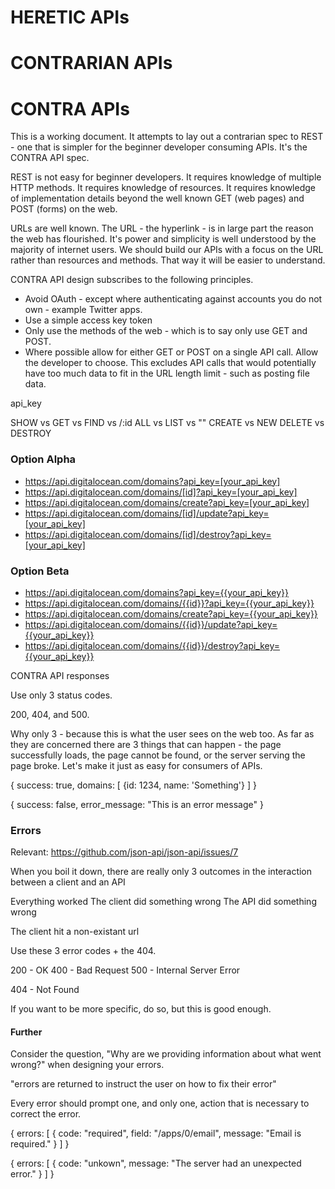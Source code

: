 
# HERETIC APIs

# CONTRARIAN APIs

# CONTRA APIs

This is a working document. It attempts to lay out a contrarian spec to REST - one that is simpler for the beginner developer consuming APIs. It's the CONTRA API spec.

REST is not easy for beginner developers. It requires knowledge of multiple HTTP methods. It requires knowledge of resources. It requires knowledge of implementation details beyond the well known GET (web pages) and POST (forms) on the web. 

URLs are well known. The URL - the hyperlink - is in large part the reason the web has flourished. It's power and simplicity is well understood by the majority of internet users. We should build our APIs with a focus on the URL rather than resources and methods. That way it will be easier to understand. 

CONTRA API design subscribes to the following principles. 

* Avoid OAuth - except where authenticating against accounts you do not own - example Twitter apps. 
* Use a simple access key token
* Only use the methods of the web - which is to say only use GET and POST. 
* Where possible allow for either GET or POST on a single API call. Allow the developer to choose. This excludes API calls that would potentially have too much data to fit in the URL length limit - such as posting file data.


api_key

SHOW vs GET vs FIND vs /:id
ALL vs LIST vs ""
CREATE vs NEW
DELETE vs DESTROY


### Option Alpha

* https://api.digitalocean.com/domains?api_key=[your_api_key]
* https://api.digitalocean.com/domains/[id]?api_key=[your_api_key]
* https://api.digitalocean.com/domains/create?api_key=[your_api_key]
* https://api.digitalocean.com/domains/[id]/update?api_key=[your_api_key]
* https://api.digitalocean.com/domains/[id]/destroy?api_key=[your_api_key]

### Option Beta

* https://api.digitalocean.com/domains?api_key={{your_api_key}}
* https://api.digitalocean.com/domains/{{id}}?api_key={{your_api_key}}
* https://api.digitalocean.com/domains/create?api_key={{your_api_key}}
* https://api.digitalocean.com/domains/{{id}}/update?api_key={{your_api_key}}
* https://api.digitalocean.com/domains/{{id}}/destroy?api_key={{your_api_key}}

CONTRA API responses

Use only 3 status codes. 

200, 404, and 500.

Why only 3 - because this is what the user sees on the web too. As far as they are concerned there are 3 things that can happen - the page successfully loads, the page cannot be found, or the server serving the page broke. Let's make it just as easy for consumers of APIs.

{
  success: true,
  domains: [
    {id: 1234, name: 'Something'}
  ] 
}

{
  success: false,
  error_message: "This is an error message"
}

 



### Errors

Relevant: <https://github.com/json-api/json-api/issues/7>

When you boil it down, there are really only 3 outcomes in the interaction between a client and an API

Everything worked
The client did something wrong
The API did something wrong

The client hit a non-existant url

Use these 3 error codes + the 404.

200 - OK
400 - Bad Request
500 - Internal Server Error

404 - Not Found

If you want to be more specific, do so, but this is good enough.

#### Further

Consider the question, "Why are we providing information about what went wrong?" when designing your errors.

"errors are returned to instruct the user on how to fix their error"

Every error should prompt one, and only one, action that is necessary to correct the error.

{
  errors: [
    {
      code: "required",
      field: "/apps/0/email",
      message: "Email is required."
    }
  ]
}

{
  errors: [
    {
      code: "unkown",
      message: "The server had an unexpected error."
    }
  ]
}
      


